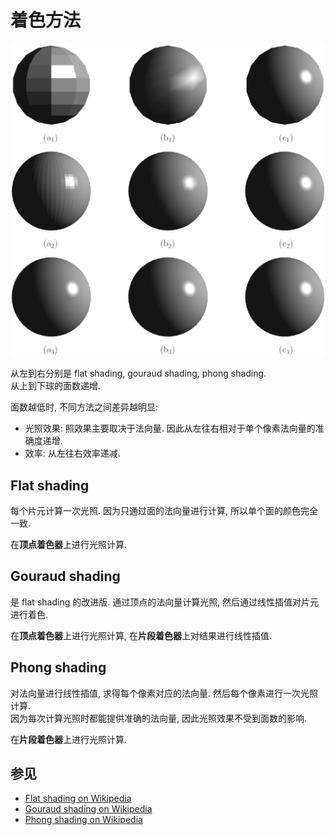 # 着色方法

![](assets/comparison-flat-gouraud-phong-shading.webp)  

从左到右分别是 flat shading, gouraud shading, phong shading.  
从上到下球的面数递增.  

面数越低时, 不同方法之间差异越明显:  

- 光照效果: 照效果主要取决于法向量. 因此从左往右相对于单个像素法向量的准确度递增.  
- 效率: 从左往右效率递减.  

## Flat shading

每个片元计算一次光照. 因为只通过面的法向量进行计算, 所以单个面的颜色完全一致.  

在**顶点着色器**上进行光照计算.  

## Gouraud shading

是 flat shading 的改进版. 通过顶点的法向量计算光照, 然后通过线性插值对片元进行着色.  

在**顶点着色器**上进行光照计算, 在**片段着色器**上对结果进行线性插值.  

## Phong shading

对法向量进行线性插值, 求得每个像素对应的法向量. 然后每个像素进行一次光照计算.  
因为每次计算光照时都能提供准确的法向量, 因此光照效果不受到面数的影响.  

在**片段着色器**上进行光照计算.  

## 参见

- [Flat shading on Wikipedia](https://en.wikipedia.org/wiki/Shading#Flat_shading)
- [Gouraud shading on Wikipedia](https://en.wikipedia.org/wiki/Gouraud_shading)
- [Phong shading on Wikipedia](https://en.wikipedia.org/wiki/Phong_shading)
